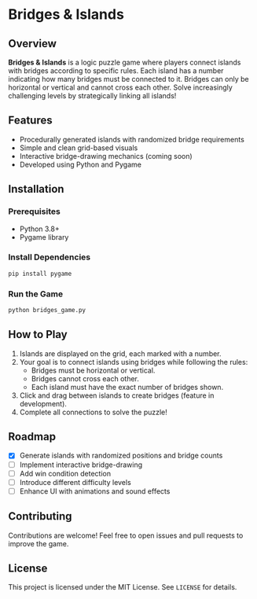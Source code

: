 # Bridges & Islands

## Overview
**Bridges & Islands** is a logic puzzle game where players connect islands with bridges according to specific rules. Each island has a number indicating how many bridges must be connected to it. Bridges can only be horizontal or vertical and cannot cross each other. Solve increasingly challenging levels by strategically linking all islands!

## Features
- Procedurally generated islands with randomized bridge requirements
- Simple and clean grid-based visuals
- Interactive bridge-drawing mechanics (coming soon)
- Developed using Python and Pygame

## Installation
### Prerequisites  
- Python 3.8+
- Pygame library  
   
### Install Dependencies 
```bash 
pip install pygame
```

### Run the Game
```bash
python bridges_game.py
```

## How to Play
1. Islands are displayed on the grid, each marked with a number.
2. Your goal is to connect islands using bridges while following the rules:
   - Bridges must be horizontal or vertical.
   - Bridges cannot cross each other.
   - Each island must have the exact number of bridges shown.
3. Click and drag between islands to create bridges (feature in development).
4. Complete all connections to solve the puzzle!

## Roadmap
- [x] Generate islands with randomized positions and bridge counts
- [ ] Implement interactive bridge-drawing
- [ ] Add win condition detection
- [ ] Introduce different difficulty levels
- [ ] Enhance UI with animations and sound effects

## Contributing
Contributions are welcome! Feel free to open issues and pull requests to improve the game.

## License
This project is licensed under the MIT License. See `LICENSE` for details.
